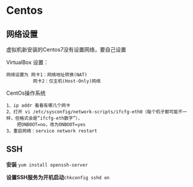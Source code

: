# Centos

## 网络设置

虚拟机新安装的Centos7没有设置网络，要自己设置

VirtualBox 设置：

```
网络设置为 网卡1：网络地址转换(NAT)
          网卡2：仅主机(Host-Only)网络
```

CentOs操作系统

```
1、ip addr 看看有哪几个网卡　　
2、打开 vi /etc/sysconfig/network-scripts/ifcfg-eth0（每个机子都可能不一样，但格式会是“ifcfg-eth数字”），
    把ONBOOT=no，改为ONBOOT=yes
3、重启网络：service network restart
```

## SSH

**安装**  `yum install openssh-server`

**设置SSH服务为开机启动**`chkconfig sshd on`

